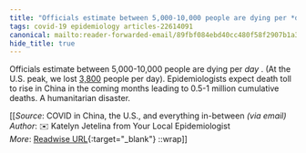 ```yaml
---
title: "Officials estimate between 5,000-10,000 people are dying per *day* . ..."
tags: covid-19 epidemiology articles-22614091
canonical: mailto:reader-forwarded-email/89fbf084ebd40cc480f58f2907b1a32b
hide_title: true
---
```


Officials estimate between 5,000-10,000 people are dying per *day* . (At the U.S. peak, we lost [3,800](https://substack.com/redirect/f3575fc7-c7a1-478c-a2e7-fb9d6335ea0a?j=eyJ1IjoiMXlmdTFqIn0.qYv5NVQwodvs9yAW1b9IqXxz-UTiPAUp4JXaRMXUArU) people per day). Epidemiologists expect death toll to rise in China in the coming months leading to 0.5-1 million cumulative deaths. A humanitarian disaster.


[[_Source_: COVID in China, the U.S., and everything in-between _(via email)_<br>
_Author_: ✉️ Katelyn Jetelina from Your Local Epidemiologist<br>
_More_: [Readwise URL](https://readwise.io/open/444723186){:target="_blank"}
::wrap]]
